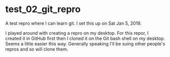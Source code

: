 # test_02_git_repro
A test repro where I can learn git.
I set this up on Sat Jan 5, 2019. 

I played around with creating a repro on my desktop. For this repor, I created it in GitHub first then I cloned it on the Git bash shell on my desktop. Seems a little easier this way. Generally speaking I'll be suing other people's repros and so will clone them. 

